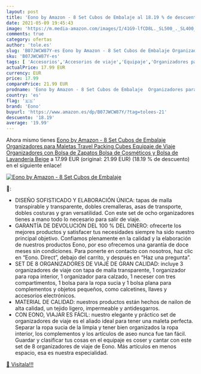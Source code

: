 ```yaml
---
layout: post
title: 'Eono by Amazon - 8 Set Cubos de Embalaje al 18.19 % de descuento'
date: 2021-05-09 19:45:43
image: 'https://m.media-amazon.com/images/I/41G9-lfCD8L._SL500_._SL400_.jpg'
comments: true
category: ofertas
author: 'tole.es'
slug: 'B07JWCW87Y-es Eono by Amazon - 8 Set Cubos de Embalaje Organizadores...'
sku: 'B07JWCW87Y-es'
tags: [ 'Accesorios','Accesorios de viaje','Equipaje','Organizadores para maletas','eono','zapatos', ]
actualPrice: 17.99 EUR
currency: EUR
price: 17.99
comparePrice: 21.99 EUR
prodname: 'Eono by Amazon - 8 Set Cubos de Embalaje  Organizadores para Maletas  Travel Packing Cubes  Equipaje de Viaje Organizadores  con Bolsa de Zapatos  Bolsa de Cosméticos y Bolsa de Lavandería  Beige'
country: 'es'
flag: '🇪🇸'
brand: 'Eono'
buyurl: 'https://www.amazon.es/dp/B07JWCW87Y/?tag=tolees-21'
descuento: '18.19'
average: '19.99'
---
```


Ahora mismo tienes [Eono by Amazon - 8 Set Cubos de Embalaje  Organizadores para Maletas  Travel Packing Cubes  Equipaje de Viaje Organizadores  con Bolsa de Zapatos  Bolsa de Cosméticos y Bolsa de Lavandería  Beige](https://www.amazon.es/dp/B07JWCW87Y/?tag=tolees-21) a 17.99 EUR (original: 21.99 EUR) (18.19 %  de descuento) en el siguiente enlace!

[![Eono by Amazon - 8 Set Cubos de Embalaje](https://m.media-amazon.com/images/I/41G9-lfCD8L._SL500_._SL400_.jpg)](https://www.amazon.es/dp/B07JWCW87Y/?tag=tolees-21)

🔎:

- DISEÑO SOFISTICADO Y ELABORACIÓN ÚNICA: tapas de malla transpirable y transparente, dobles cremalleras, asas de transporte, dobles costuras y gran versatilidad. Con este set de ocho organizadores tienes a mano todo lo necesario para salir de viaje.
- GARANTÍA DE DEVOLUCIÓN DEL 100 % DEL DINERO: ofrecerte los mejores productos y satisfacer tus necesidades siempre ha sido nuestro principal objetivo. Confiamos plenamente en la calidad y la elaboración de nuestros productos Eono, por eso ofrecemos una garantía de doce meses sin condiciones. Para ponerte en contacto con nosotros, haz clic en “Eono. Direct”, debajo del carrito, y después en “Haz una pregunta”.
- SET DE 8 ORGANIZADORES DE VIAJE DE GRAN CALIDAD: incluye 3 organizadores de viaje con tapa de malla transparente, 1 organizador para ropa interior, 1 organizador para calzado, 1 neceser con tres compartimentos, 1 bolsa para la ropa sucia y 1 bolsa plana para complementos y objetos pequeños, como calcetines, llaves y accesorios electrónicos.
- MATERIAL DE CALIDAD: nuestros productos están hechos de nailon de alta calidad, un tejido ligero, impermeable y antidesgarros.
- CON EONO, VIAJAR ES FÁCIL: nuestro elegante y práctico set de organizadores de viaje es el aliado ideal para tener una maleta perfecta. Separar la ropa sucia de la limpia y tener bien organizados la ropa interior, los complementos y los artículos de aseo nunca fue tan fácil. Guardar y clasificar tus cosas en el equipaje es coser y cantar con este set de 8 organizadores de viaje de Eono. Más artículos en menos espacio, esa es nuestra especialidad.

[🛒 Visítala!!!](https://www.amazon.es/dp/B07JWCW87Y/?tag=tolees-21)
